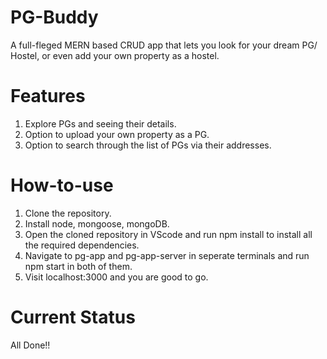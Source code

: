 # PG-Buddy
A full-fleged MERN based CRUD app that lets you look for your dream PG/ Hostel, or even add your own property as a hostel.

# Features 
1. Explore PGs and seeing their details.
2. Option to upload your own property as a PG.
3. Option to search through the list of PGs via their addresses.

# How-to-use
1. Clone the repository.
2. Install node, mongoose, mongoDB. 
3. Open the cloned repository in VScode and run npm install to install all the required dependencies.
4. Navigate to pg-app and pg-app-server in seperate terminals and run npm start in both of them.
5. Visit localhost:3000 and you are good to go.

# Current Status
All Done!!
